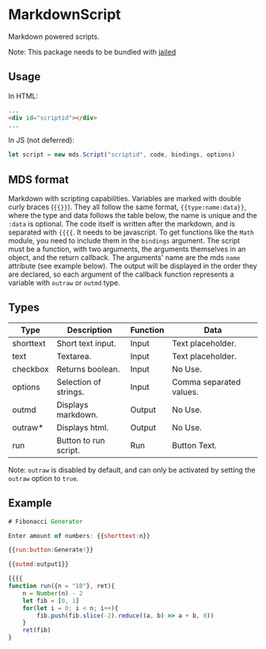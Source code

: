 # MarkdownScript

Markdown powered scripts.

Note: This package needs to be bundled with
[jailed](https://github.com/asvd/jailed)

## Usage

In HTML:

```html
...
<div id="scriptid"></div>
...
```

In JS (not deferred):

```javascript
let script = new mds.Script("scriptid", code, bindings, options)
```

## MDS format

Markdown with scripting capabilities. Variables are marked with double curly
braces (`{{}}`). They all follow the same format, `{{type:name:data}}`, where
the type and data follows the table below, the name is unique and the `:data`
is optional. The code itself is written after the markdown, and is separated
with `{{{{`. It needs to be javascript. To get functions like the `Math` module,
you need to include them in the `bindings` argument. The script must be a
function, with two arguments, the arguments themselves in an object, and the
return callback. The arguments' name are the mds `name` attribute (see example
below). The output will be displayed in the order they are declared, so each
argument of the callback function represents a variable with `outraw` or `outmd`
type.

## Types

| Type      | Description           | Function | Data                    |
| --------- | --------------------- | -------- | ----------------------- |
| shorttext | Short text input.     | Input    | Text placeholder.       |
| text      | Textarea.             | Input    | Text placeholder.       |
| checkbox  | Returns boolean.      | Input    | No Use.                 |
| options   | Selection of strings. | Input    | Comma separated values. |
| outmd     | Displays markdown.    | Output   | No Use.                 |
| outraw\*  | Displays html.        | Output   | No Use.                 |
| run       | Button to run script. | Run      | Button Text.            |

Note: `outraw` is disabled by default, and can only be activated by setting the
`outraw` option to `true`.

## Example

```javascript
# Fibonacci Generator

Enter amount of numbers: {{shorttext:n}}

{{run:button:Generate!}}

{{outmd:output1}}

{{{{
function run({n = "10"}, ret){
	n = Number(n) - 2
	let fib = [0, 1]
	for(let i = 0; i < n; i++){
		fib.push(fib.slice(-2).reduce((a, b) => a + b, 0))
	}
	ret(fib)
}
```
